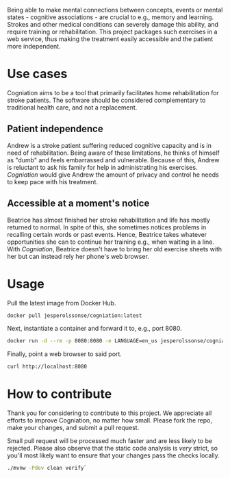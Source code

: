Being able to make mental connections between concepts, events or mental
states - cognitive associations - are crucial to e.g., memory and learning.
Strokes and other medical conditions can severely damage this ability, and
require training or rehabilitation. This project packages such exercises in
a web service, thus making the treatment easily accessible and the patient
more independent.

# Use cases

Cogniation aims to be a tool that primarily facilitates home rehabilitation for stroke patients. The software should be considered complementary to traditional health care, and not a replacement.

## Patient independence

Andrew is a stroke patient suffering reduced cognitive capacity and is in need of rehabilitation. Being aware of these limitations, he thinks of himself as "dumb" and feels embarrassed and vulnerable. Because of this, Andrew is reluctant to ask his family for help in administrating his exercises. _Cogniation_ would give Andrew the amount of privacy and control he needs to keep pace with his treatment.

## Accessible at a moment's notice

Beatrice has almost finished her stroke rehabilitation and life has mostly returned to normal. In spite of this, she sometimes notices problems in recalling certain words or past events. Hence, Beatrice takes whatever opportunities she can to continue her training e.g., when waiting in a line. With _Cogniation_, Beatrice doesn't have to bring her old exercise sheets with her but can instead rely her phone's web browser.

# Usage

Pull the latest image from Docker Hub.

```bash
docker pull jesperolssonse/cogniation:latest
```

Next, instantiate a container and forward it to, e.g., port 8080.

```bash
docker run -d --rm -p 8080:8080 -e LANGUAGE=en_us jesperolssonse/cogniation:latest
```

Finally, point a web browser to said port.

```bash
curl http://localhost:8080
```

# How to contribute

Thank you for considering to contribute to this project. We appreciate all
efforts to improve Cogniation, no matter how small. Please fork the repo, make
your changes, and submit a pull request.

Small pull request will be processed much faster and are less likely to be
rejected. Please also observe that the static code analysis is _very_ strict,
so you'll most likely want to ensure that your changes pass the checks locally. 

```bash
./mvnw -Pdev clean verify`
```
